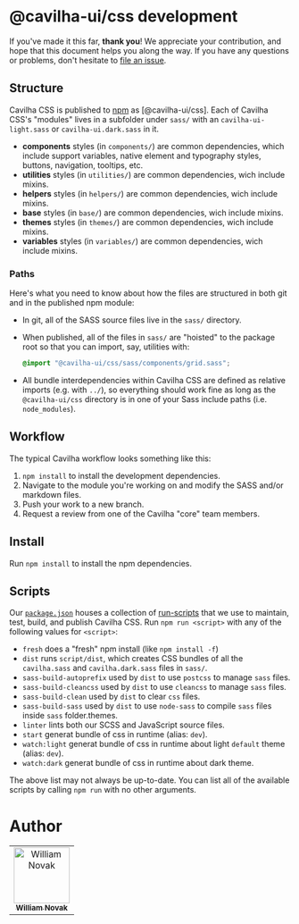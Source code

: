 # @cavilha-ui/css development

If you've made it this far, **thank you**! We appreciate your contribution, and hope that this document helps you along the way. If you have any questions or problems, don't hesitate to [file an issue](https://github.com/cavilha-ui/css/issues/new).

## Structure
Cavilha CSS is published to [npm] as [@cavilha-ui/css]. Each of Cavilha CSS's "modules" lives in a subfolder under `sass/` with an `cavilha-ui-light.sass` or `cavilha-ui.dark.sass` in it.

* **components** styles (in `components/`) are common dependencies, which include support variables, native element and typography styles, buttons, navigation, tooltips, etc.
* **utilities** styles (in `utilities/`) are common dependencies, wich include mixins.
* **helpers** styles (in `helpers/`) are common dependencies, wich include mixins.
* **base** styles (in `base/`) are common dependencies, wich include mixins.
* **themes** styles (in `themes/`) are common dependencies, wich include mixins.
* **variables** styles (in `variables/`) are common dependencies, wich include mixins.

### Paths
Here's what you need to know about how the files are structured in both git and in the published npm module:

* In git, all of the SASS source files live in the `sass/` directory.
* When published, all of the files in `sass/` are "hoisted" to the package root so that you can import, say, utilities with:

    ```scss
    @import "@cavilha-ui/css/sass/components/grid.sass";
    ```

* All bundle interdependencies within Cavilha CSS are defined as relative imports (e.g. with `../`), so everything should work fine as long as the `@cavilha-ui/css` directory is in one of your Sass include paths (i.e. `node_modules`).


## Workflow
The typical Cavilha workflow looks something like this:

1. `npm install` to install the development dependencies.
1. Navigate to the module you're working on and modify the SASS and/or markdown files.
1. Push your work to a new branch.
1. Request a review from one of the Cavilha "core" team members.

## Install
Run `npm install` to install the npm dependencies.


## Scripts
Our [`package.json`](package.json) houses a collection of [run-scripts] that we use to maintain, test, build, and publish Cavilha CSS. Run `npm run <script>` with any of the following values for `<script>`:

* `fresh` does a "fresh" npm install (like `npm install -f`)
* `dist` runs `script/dist`, which creates CSS bundles of all the `cavilha.sass` and `cavilha.dark.sass` files in `sass/`.
* `sass-build-autoprefix` used by `dist` to use `postcss` to manage `sass` files.
* `sass-build-cleancss` used by `dist` to use `cleancss` to manage `sass` files.
* `sass-build-clean` used by `dist` to clear `css` files.
* `sass-build-sass` used by `dist` to use `node-sass` to compile `sass` files inside `sass` folder.themes.
* `linter` lints both our SCSS and JavaScript source files.
* `start` generat bundle of css in runtime (alias: `dev`).
* `watch:light` generat bundle of css in runtime about light `default` theme (alias: `dev`).
* `watch:dark` generat bundle of css in runtime about dark theme.

The above list may not always be up-to-date. You can list all of the available scripts by calling `npm run` with no other arguments.

[@madeiramadeira/css]: https://www.npmjs.com/package/@cavilha-ui/css
[run-scripts]: https://docs.npmjs.com/cli/run-script
[npm]: https://www.npmjs.com/

# Author

<!-- ALL-CONTRIBUTORS-LIST:START - Do not remove or modify this section -->
<!-- prettier-ignore-start -->
<!-- markdownlint-disable -->
<table>
  <tr>
    <td align="center">
      <a href="https://github.com/williamnvk">
        <img src="https://avatars0.githubusercontent.com/u/2616847?v=4" width="100px;" alt="William Novak"/>
        <br />
        <sub><b>William Novak</b></sub>
      </a>
    </td>
  </tr>
</table>

<!-- markdownlint-enable -->
<!-- prettier-ignore-end -->
<!-- ALL-CONTRIBUTORS-LIST:END -->
